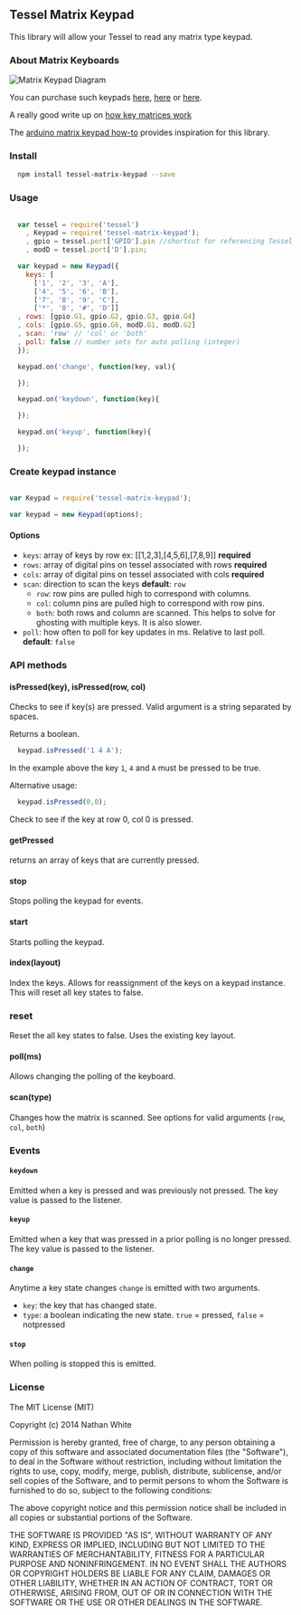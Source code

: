 
## Tessel Matrix Keypad

This library will allow your Tessel to read any matrix type keypad.

### About Matrix Keyboards

![Matrix Keypad Diagram](http://s2.electrodragon.com/wp-content/uploads/2012/01/keypad_diagram.jpg)

You can purchase such keypads [here](http://www.electrodragon.com/product/4x4-matrix-16-key-membrane-switch-keypad-keyboard-new-for-arduinoavrpicarm/#prettyPhoto), [here](http://www.amazon.com/Universial-Switch-Keypad-Keyboard-Arduino/dp/B008A30NW4) or [here](http://www.vetco.net/catalog/product_info.php?products_id=14280&gclid=CK3bvoev9MECFXELMgodEncA1w).

A really good write up on [how key matrices work](http://pcbheaven.com/wikipages/How_Key_Matrices_Works/)

The [arduino matrix keypad how-to](http://playground.arduino.cc/Main/KeypadTutorial) provides inspiration for this library.

### Install

```bash
  npm install tessel-matrix-keypad --save
```

### Usage

```js

  var tessel = require('tessel')
    , Keypad = require('tessel-matrix-keypad');
    , gpio = tessel.port['GPIO'].pin //shortcut for referencing Tessel pins
    , modD = tessel.port['D'].pin;

  var keypad = new Keypad({
    keys: [
      ['1', '2', '3', 'A'],
      ['4', '5', '6', 'B'],
      ['7', '8', '9', 'C'],
      ['*', '0', '#', 'D']]
  , rows: [gpio.G1, gpio.G2, gpio.G3, gpio.G4]
  , cols: [gpio.G5, gpio.G6, modD.G1, modD.G2]
  , scan: 'row' // 'col' or 'both'
  , poll: false // number sets for auto polling (integer)
  });

  keypad.on('change', function(key, val){

  });

  keypad.on('keydown', function(key){

  });

  keypad.on('keyup', function(key){

  });

```

### Create keypad instance

```js

var Keypad = require('tessel-matrix-keypad');

var keypad = new Keypad(options);

```

#### Options

* `keys`:  array of keys by row ex: [[1,2,3],[4,5,6],[7,8,9]] __required__
* `rows`:  array of digital pins on tessel associated with rows __required__
* `cols`:  array of digital pins on tessel associated with cols __required__
* `scan`:  direction to scan the keys __default__: `row`
  * `row`: row pins are pulled high to correspond with columns.
  * `col`: column pins are pulled high to correspond with row pins.
  * `both`: both rows and column are scanned. This helps to solve for ghosting with multiple keys. It is also slower.
* `poll`: how often to poll for key updates in ms. Relative to last poll. __default__: `false`


### API methods

#### isPressed(key), isPressed(row, col)

Checks to see if key(s) are pressed. Valid argument is a string separated by spaces.

Returns a boolean.

```js
  keypad.isPressed('1 4 A');
```

In the example above the key `1`, `4` and `A` must be pressed to be true.

Alternative usage:

```js
  keypad.isPressed(0,0);
```

Check to see if the key at row 0, col 0 is pressed.

#### getPressed

returns an array of keys that are currently pressed.

#### stop

Stops polling the keypad for events.

#### start

Starts polling the keypad.

#### index(layout)

Index the keys. Allows for reassignment of the keys on a keypad instance. This will reset all key states to false.

### reset

Reset the all key states to false. Uses the existing key layout.

#### poll(ms)

Allows changing the polling of the keyboard.

#### scan(type)

Changes how the matrix is scanned. See options for valid arguments (`row`, `col`, `both`)


### Events

#### `keydown`

Emitted when a key is pressed and was previously not pressed. The key value is passed to the listener.

#### `keyup`

Emitted when a key that was pressed in a prior polling is no longer pressed. The key value is passed to the listener.

#### `change`

Anytime a key state changes `change` is emitted with two arguments.

* `key`: the key that has changed state.
* `type`: a boolean indicating the new state. `true` = pressed, `false` = notpressed

#### `stop`

When polling is stopped this is emitted.


### License

The MIT License (MIT)

Copyright (c) 2014 Nathan White

Permission is hereby granted, free of charge, to any person obtaining a copy
of this software and associated documentation files (the "Software"), to deal
in the Software without restriction, including without limitation the rights
to use, copy, modify, merge, publish, distribute, sublicense, and/or sell
copies of the Software, and to permit persons to whom the Software is
furnished to do so, subject to the following conditions:

The above copyright notice and this permission notice shall be included in all
copies or substantial portions of the Software.

THE SOFTWARE IS PROVIDED "AS IS", WITHOUT WARRANTY OF ANY KIND, EXPRESS OR
IMPLIED, INCLUDING BUT NOT LIMITED TO THE WARRANTIES OF MERCHANTABILITY,
FITNESS FOR A PARTICULAR PURPOSE AND NONINFRINGEMENT. IN NO EVENT SHALL THE
AUTHORS OR COPYRIGHT HOLDERS BE LIABLE FOR ANY CLAIM, DAMAGES OR OTHER
LIABILITY, WHETHER IN AN ACTION OF CONTRACT, TORT OR OTHERWISE, ARISING FROM,
OUT OF OR IN CONNECTION WITH THE SOFTWARE OR THE USE OR OTHER DEALINGS IN THE
SOFTWARE.
